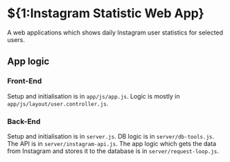 # ${1:Instagram Statistic Web App}
A web applications which shows daily Instagram user statistics for selected users.

## App logic
### Front-End
Setup and initialisation is in `app/js/app.js`.
Logic is mostly in `app/js/layout/user.controller.js`.

### Back-End
Setup and initialisation is in `server.js`.
DB logic is in `server/db-tools.js`.
The API is in `server/instagram-api.js`.
The app logic which gets the data from Instagram and stores it to the database is in `server/request-loop.js`.
